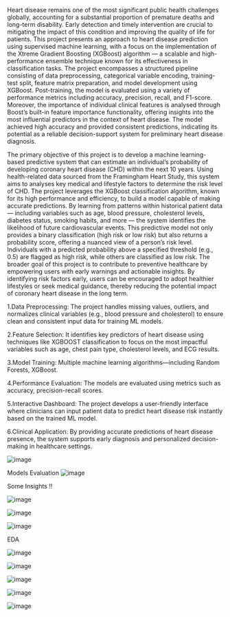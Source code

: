 Heart disease remains one of the most significant public health challenges globally, accounting for a substantial proportion of premature deaths and long-term disability. Early detection and timely intervention are crucial to mitigating the impact of this condition and improving the quality of life for patients.
This project presents an approach to heart disease prediction using supervised machine learning, with a focus on the implementation of the Xtreme Gradient Boosting (XGBoost) algorithm — a scalable and high-performance ensemble technique known for its effectiveness in classification tasks.
The project encompasses a structured pipeline consisting of data preprocessing, categorical variable encoding, training-test split, feature matrix preparation, and model development using XGBoost. Post-training, the model is evaluated using a variety of performance metrics including accuracy, precision, recall, and F1-score. Moreover, the importance of individual clinical features is analysed through Boost’s built-in feature importance functionality, offering insights into the most influential predictors in the context of heart disease.
The model achieved high accuracy and provided consistent predictions, indicating its potential as a reliable decision-support system for preliminary heart disease diagnosis.

The primary objective of this project is to develop a machine learning-based predictive system that can estimate an individual’s probability of developing coronary heart disease (CHD) within the next 10 years. Using health-related data sourced from the Framingham Heart Study, this system aims to analyses key medical and lifestyle factors to determine the risk level of CHD.
The project leverages the XGBoost classification algorithm, known for its high performance and efficiency, to build a model capable of making accurate predictions. By learning from patterns within historical patient data — including variables such as age, blood pressure, cholesterol levels, diabetes status, smoking habits, and more — the system identifies the likelihood of future cardiovascular events.
This predictive model not only provides a binary classification (high risk or low risk) but also returns a probability score, offering a nuanced view of a person’s risk level. Individuals with a predicted probability above a specified threshold (e.g., 0.5) are flagged as high risk, while others are classified as low risk.
The broader goal of this project is to contribute to preventive healthcare by empowering users with early warnings and actionable insights. By identifying risk factors early, users can be encouraged to adopt healthier lifestyles or seek medical guidance, thereby reducing the potential impact of coronary heart disease in the long term.


1.Data Preprocessing: The project handles missing values, outliers, and normalizes clinical variables (e.g., blood pressure and cholesterol) to ensure clean and consistent input data for training ML models.

2.Feature Selection: It identifies key predictors of heart disease using techniques like XGBOOST classification to focus on the most impactful variables such as age, chest pain type, cholesterol levels, and ECG results.

3.Model Training: Multiple machine learning algorithms—including Random Forests, XGBoost.

4.Performance Evaluation: The models are evaluated using metrics such as accuracy, precision-recall scores.

5.Interactive Dashboard: The project develops a user-friendly interface where clinicians can input patient data to predict heart disease risk instantly based on the trained ML model.

6.Clinical Application: By providing accurate predictions of heart disease presence, the system supports early diagnosis and personalized decision-making in healthcare settings.



![image](https://github.com/user-attachments/assets/3a89fb4c-9d9c-497d-9e2e-02a2ddacf1f0)

Models Evaluation
![image](https://github.com/user-attachments/assets/8571d9a3-a2d0-495a-bbbc-35b9c57b6cc8)

Some Insights !!

![image](https://github.com/user-attachments/assets/72a1c0c7-0718-4484-a287-a89e69f4611c)


![image](https://github.com/user-attachments/assets/191e56be-a76f-45ab-b3af-6c22c97faf20)


![image](https://github.com/user-attachments/assets/3c2e27d4-7fb8-4b0f-b3c0-cef5ca4863bd)


EDA

![image](https://github.com/user-attachments/assets/9dffecb7-0214-4e6b-92ed-25a984c1999b)


![image](https://github.com/user-attachments/assets/386e1e2b-781e-4dc2-bcfa-2ff4e456e303)


![image](https://github.com/user-attachments/assets/a37e7df0-78ba-4d51-9b64-0a54960eb84a)


![image](https://github.com/user-attachments/assets/7767a399-fe4d-4370-97fa-20781be3bf3a)


![image](https://github.com/user-attachments/assets/23003e7a-1ca4-4523-b0b5-17ae71d2c100)



